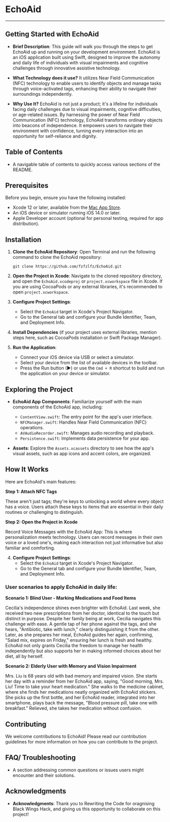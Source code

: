 # EchoAid
---

## Getting Started with EchoAid
- **Brief Description**: This guide will walk you through the steps to get EchoAid up and running on your development environment. EchoAid is an iOS application built using Swift, designed to improve the autonomy and daily life of individuals with visual impairments and cognitive challenges through innovative assistive technology.

- **What Technology does it use?** It utilizes Near Field Communication (NFC) technology to enable users to identify objects and manage tasks through voice-activated tags, enhancing their ability to navigate their surroundings independently.

- **Why Use It?** EchoAid is not just a product; it's a lifeline for individuals facing daily challenges due to visual impairments, cognitive difficulties, or age-related issues. By harnessing the power of Near Field Communication (NFC) technology, EchoAid transforms ordinary objects into beacons of independence. It empowers users to navigate their environment with confidence, turning every interaction into an opportunity for self-reliance and dignity.

## Table of Contents
- A navigable table of contents to quickly access various sections of the README.

## Prerequisites

Before you begin, ensure you have the following installed:
- Xcode 12 or later, available from the [Mac App Store](https://apps.apple.com/app/xcode/id497799835).
- An iOS device or simulator running iOS 14.0 or later.
- Apple Developer account (optional for personal testing, required for app distribution).

## Installation

1. **Clone the EchoAid Repository**:
   Open Terminal and run the following command to clone the EchoAid repository:
   ```
   git clone https://github.com/fzfzlfz/EchoAid.git
   ```

2. **Open the Project in Xcode**:
   Navigate to the cloned repository directory, and open the `EchoAid.xcodeproj` or `project.xcworkspace` file in Xcode. If you are using CocoaPods or any external libraries, it's recommended to open `project.xcworkspace`.

3. **Configure Project Settings**:
   - Select the `EchoAid` target in Xcode's Project Navigator.
   - Go to the General tab and configure your Bundle Identifier, Team, and Deployment Info.

4. **Install Dependencies** (if your project uses external libraries, mention steps here, such as CocoaPods installation or Swift Package Manager).

5. **Run the Application**:
   - Connect your iOS device via USB or select a simulator.
   - Select your device from the list of available devices in the toolbar.
   - Press the Run button (▶) or use the `Cmd + R` shortcut to build and run the application on your device or simulator.

## Exploring the Project

- **EchoAid App Components**: Familiarize yourself with the main components of the EchoAid app, including:
   - `ContentView.swift`: The entry point for the app's user interface.
   - `NFCManager.swift`: Handles Near Field Communication (NFC) operations.
   - `AVAudioRecorder.swift`: Manages audio recording and playback.
   - `Persistence.swift`: Implements data persistence for your app.

- **Assets**: Explore the `Assets.xcassets` directory to see how the app's visual assets, such as app icons and accent colors, are organized.


## How It Works

Here are EchoAid's main features:

**Step 1: Attach NFC Tags**

These aren't just tags; they're keys to unlocking a world where every object has a voice. Users attach these keys to items that are essential in their daily routines or challenging to distinguish.

**Step 2: Open the Project in Xcode**

Record Voice Messages with the EchoAid App: This is where personalization meets technology. Users can record messages in their own voice or a loved one's, making each interaction not just informative but also familiar and comforting.

4. **Configure Project Settings**:
   - Select the `EchoAid` target in Xcode's Project Navigator.
   - Go to the General tab and configure your Bundle Identifier, Team, and Deployment Info.


### User scenarios to apply EchoAid in daily life:

**Scenario 1: Blind User - Marking Medications and Food Items**

Cecilia's independence shines even brighter with EchoAid. Last week, she received two new prescriptions from her doctor, identical to the touch but distinct in purpose. Despite her family being at work, Cecilia navigates this challenge with ease. A gentle tap of her phone against the tags, and she hears, "Antibiotic, take with lunch," clearly distinguishing it from the other. Later, as she prepares her meal, EchoAid guides her again, confirming, "Salad mix, expires on Friday," ensuring her lunch is fresh and healthy. EchoAid not only grants Cecilia the freedom to manage her health independently but also supports her in making informed choices about her diet, all by herself.

**Scenario 2: Elderly User with Memory and Vision Impairment**

Mrs. Liu is 68 years old with bad memory and impaired vision. She starts her day with a reminder from her EchoAid app, saying, "Good morning, Mrs. Liu! Time to take your heart medication." She walks to the medicine cabinet, where she finds her medications neatly organized with EchoAid stickers. She picks up the first bottle, and her EchoAid reader, integrated into her smartphone, plays back the message, "Blood pressure pill, take one with breakfast." Relieved, she takes her medication without confusion.

## Contributing
We welcome contributions to EchoAid! Please read our contribution guidelines for more information on how you can contribute to the project.

## FAQ/ Troubleshooting
- A section addressing common questions or issues users might encounter and their solutions.

## Acknowledgments
- **Acknowledgments**: Thank you to Rewriting the Code for oragnising Black Wings Hack, and giving us this opportunity to collaborate on this project!

